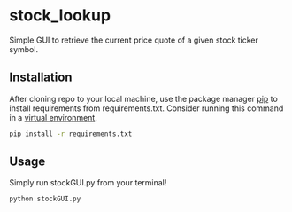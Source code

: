 # stock_lookup

Simple GUI to retrieve the current price quote of a given stock ticker symbol.

## Installation

After cloning repo to your local machine, use the package manager [pip](https://pip.pypa.io/en/stable/) to install requirements from requirements.txt. Consider running this command in a [virtual environment](https://docs.python.org/3/tutorial/venv.html). 
```bash
pip install -r requirements.txt
```

## Usage
Simply run stockGUI.py from your terminal!
```bash
python stockGUI.py
```
